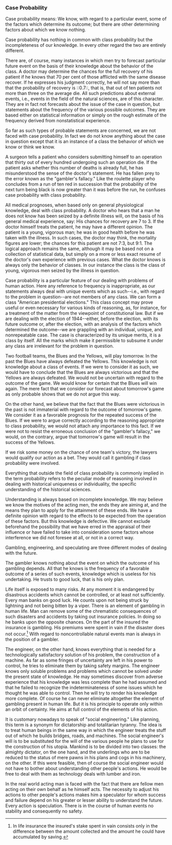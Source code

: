 ### Case Probability

Case probability means: We know, with regard to a particular event, some of the factors which determine its outcome; but there are other determining factors about which we know nothing.

Case probability has nothing in common with class probability but the incompleteness of our knowledge. In every other regard the two are entirely different.

There are, of course, many instances in which men try to forecast particular future event on the basis of their knowledge about the behavior of the class. A doctor may determine the chances for the full recovery of his patient if he knows that 70 per cent of those afflicted with the same disease recover. If he expresses his judgment correctly, he will not say more than that the probability of recovery is ::0.7::, that is, that out of ten patients not more than three on the average die. All such predictions about external events, i.e., events in the field of the natural sciences, are of this character. They are in fact not forecasts about the issue of the case in question, but statements about the frequency of the various possible outcomes. They are based either on statistical information or simply on the rough estimate of the frequency derived from nonstatistical experience.

So far as such types of probable statements are concerned, we are not faced with case probability. In fact we do not know anything about the case in question except that it is an instance of a class the behavior of which we know or think we know.

A surgeon tells a patient who considers submitting himself to an operation that thirty out of every hundred undergoing such an operation die. If the patient asks whether this number of deaths is already full, he has misunderstood the sense of the doctor's statement. He has fallen prey to the error known as the "gambler's fallacy." Like the roulette player who concludes from a run of ten red in succession that the probability of the next turn being black is now greater than it was before the run, he confuses case probability with class probability.

All medical prognoses, when based only on general physiological knowledge, deal with class probability. A doctor who hears that a man he does not know has been seized by a definite illness will, on the basis of his general medical experience, say: His chances for recovery are 7 to 3. If the doctor himself treats the patient, he may have a different opinion. The patient is a young, vigorous man; he was in good health before he was taken with the illness. In such cases, the doctor may think, the mortality figures are lower; the chances for this patient are not 7:3, but 9:1. The logical approach remains the same, although it may be based not on a collection of statistical data, but simply on a more or less exact resume of the doctor's own experience with previous cases. What the doctor knows is always only the behavior of classes. In our instance the class is the class of young, vigorous men seized by the illness in question.

Case probability is a particular feature of our dealing with problems of human action. Here any reference to frequency is inappropriate, as our statements always deal with unique events which as such--i.e., with regard to the problem in question--are not members of any class. We can form a class "American presidential elections." This class concept may prove useful or even necessary for various kinds of reasoning, as, for instance, for a treatment of the matter from the viewpoint of constitutional law. But if we are dealing with the election of 1944--either, before the election, with its future outcome or, after the election, with an analysis of the factors which determined the outcome--we are grappling with an individual, unique, and nonrepeatable case. The case is characterized by its unique merits, it is a class by itself. All the marks which make it permissible to subsume it under any class are irrelevant for the problem in question.

Two football teams, the Blues and the Yellows, will play tomorrow. In the past the Blues have always defeated the Yellows. This knowledge is not knowledge about a class of events. If we were to consider it as such, we would have to conclude that the Blues are always victorious and that the Yellows are always defeated. We would not be uncertain with regard to the outcome of the game. We would know for certain that the Blues will win again. The mere fact that we consider our forecast about tomorrow's game as only probable shows that we do not argue this way.

On the other hand, we believe that the fact that the Blues were victorious in the past is not immaterial with regard to the outcome of tomorrow's game. We consider it as a favorable prognosis for the repeated success of the Blues. If we were to argue correctly according to the reasoning appropriate to class probability, we would not attach any importance to this fact. If we were not to resist the erroneous conclusion of the "gambler's fallacy," we would, on the contrary, argue that tomorrow's game will result in the success of the Yellows.

If we risk some money on the chance of one team's victory, the lawyers would qualify our action as a bet. They would call it gambling if class probability were involved.

Everything that outside the field of class probability is commonly implied in the term probability refers to the peculiar mode of reasoning involved in dealing with historical uniqueness or individuality, the specific understanding of the historical sciences.

Understanding is always based on incomplete knowledge. We may believe we know the motives of the acting men, the ends they are aiming at, and the means they plan to apply for the attainment of these ends. We have a definite opinion with regard to the effects to be expected from the operation of these factors. But this knowledge is defective. We cannot exclude beforehand the possibility that we have erred in the appraisal of their influence or have failed to take into consideration some factors whose interference we did not foresee at all, or not in a correct way.

Gambling, engineering, and speculating are three different modes of dealing with the future.

The gambler knows nothing about the event on which the outcome of his gambling depends. All that he knows is the frequency of a favorable outcome of a series of such events, knowledge which is useless for his undertaking. He trusts to good luck, that is his only plan.

Life itself is exposed to many risks. At any moment it is endangered by disastrous accidents which cannot be controlled, or at least not sufficiently. Every man banks on good luck. He counts upon not being struck by lightning and not being bitten by a viper. There is an element of gambling in human life. Man can remove some of the chrematistic consequences of such disasters and accidents by taking out insurance policies. In doing so he banks upon the opposite chances. On the part of the insured the insurance is gambling. His premiums were spent in vain if the disaster does not occur.[^2] With regard to noncontrollable natural events man is always in the position of a gambler.

The engineer, on the other hand, knows everything that is needed for a technologically satisfactory solution of his problem, the construction of a machine. As far as some fringes of uncertainty are left in his power to control, he tries to eliminate them by taking safety margins. The engineer knows only soluble problems and problems which cannot be solved under the present state of knowledge. He may sometimes discover from adverse experience that his knowledge was less complete than he had assumed and that he failed to recognize the indeterminateness of some issues which he thought he was able to control. Then he will try to render his knowledge more complete. Of course he can never eliminate altogether the element of gambling present in human life. But it is his principle to operate only within an orbit of certainty. He aims at full control of the elements of his action.

It is customary nowadays to speak of "social engineering." Like planning, this term is a synonym for dictatorship and totalitarian tyranny. The idea is to treat human beings in the same way in which the engineer treats the stuff out of which he builds bridges, roads, and machines. The social engineer's will is to be substituted for the will of the various people he plans to use for the construction of his utopia. Mankind is to be divided into two classes: the almighty dictator, on the one hand, and the underlings who are to be reduced to the status of mere pawns in his plans and cogs in his machinery, on the other. If this were feasible, then of course the social engineer would not have to bother about understanding other people's actions. He would be free to deal with them as technology deals with lumber and iron.

In the real world acting man is faced with the fact that there are fellow men acting on their own behalf as he himself acts. The necessity to adjust his actions to other people's actions makes him a speculator for whom success and failure depend on his greater or lesser ability to understand the future. Every action is speculation. There is in the course of human events no stability and consequently no safety.

[^2]: In life insurance the insured's stake spent in vain consists only in the difference between the amount collected and the amount he could have accumulated by saving.
